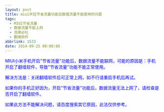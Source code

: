 ```yaml
---
layout: post
title: miui开启节省流量功能后数据流量不能使用的问题
tags:
  - MIUI节省流量
  - 数据流量不能上网
  - 洗漱必吐
  - 翻墙软件
abbrlink: 1533
date: 2014-09-25 00:00:00
---
```


<!-- build time:Sat Jun 23 2018 12:05:15 GMT+0800 (中国标准时间) -->

<span style="color:#00f">MIUI小米手机开启"节省流量"功能后，数据流量不能联网，可能的原因是：手机开启了翻墙软件，导致"节省流量"功能不能正常使用。</span>

<span style="color:#00f">解决方法是：关闭翻墙软件后可正常上网，如不行请重启手机后再试。</span>

<span style="color:#00f">如果你的手机正好因为，开启"节省流量"功能后，数据流量无法上网了，请检查是否开启了翻墙软件。</span>

<span style="color:#00f">如果此方法不能解决问题，请百度搜索其它原因，此法仅供参考。</span>
<!-- rebuild by neat -->